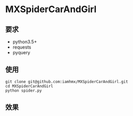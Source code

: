 # MXSpiderCarAndGirl
## 要求
* python3.5+
* requests
* pyquery

## 使用
```
git clone git@github.com:iamhmx/MXSpiderCarAndGirl.git
cd MXSpiderCarAndGirl
python spider.py 
```
## 效果